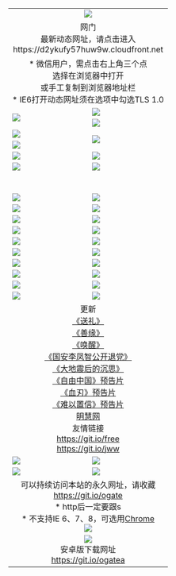 ﻿<table>
  <tr></tr>
  <tr><td colspan=2 align=center><img src="https://cloud.githubusercontent.com/assets/11880933/13434984/f430fae2-e012-11e5-814f-c2df1e82b247.jpg" /></td></tr>
  <tr><td colspan=2 align=center>网门<br>最新动态网址，请点击进入
<br>https://d2ykufy57huw9w.cloudfront.net
    </td>
  </tr>
  <tr>
    <td colspan=2 align=center>* 微信用户，需点击右上角三个点<br>选择在浏览器中打开<br>或手工复制到浏览器地址栏
    <br>* IE6打开动态网址须在选项中勾选TLS 1.0</td>
  </tr>
  <tr>
    <td rowspan=2><a href="https://d2ykufy57huw9w.cloudfront.net/ogUP.aspx?name=11DKC.mp4&list=11DKC" target="_blank"><img src="https://d2ykufy57huw9w.cloudfront.net/Up/11DKC1.jpg" /></a></td> 
    <td><div><a href="https://d2ykufy57huw9w.cloudfront.net/ogUP.aspx?name=LRWS.mp4&list=LRWS" target="_blank"><img src="https://d2ykufy57huw9w.cloudfront.net/Up/LRWS.jpg" /></a></td>
   </tr>
  <tr>
    <td><a href="https://d2ykufy57huw9w.cloudfront.net/ogNiceVedio.aspx" target="_blank"><img src="https://d2ykufy57huw9w.cloudfront.net/Up/11TGKDY.jpg" /></a></td>
  </tr>
  <tr>
    <td><a href="https://d2ykufy57huw9w.cloudfront.net/ogUP.aspx?name=JQR.mp4&count=2" target="_blank"><img src="https://d2ykufy57huw9w.cloudfront.net/Up/JQR.jpg" /></a></td>   
    <td rowspan=2><a href="https://d2ykufy57huw9w.cloudfront.net/ogUP.aspx?name=JP.mp4&count=9" target="_blank"><img src="https://d2ykufy57huw9w.cloudfront.net/Up/JP.jpg" /></td>
  </tr>
  <tr>
    <td><a href="https://d2ykufy57huw9w.cloudfront.net/ogUP.aspx?name=WH.mp4" target="_blank"><img src="https://d2ykufy57huw9w.cloudfront.net/Up/WH.jpg" /></a></td>
  </tr>
  <tr>
    <td><a href="https://d2ykufy57huw9w.cloudfront.net/ogUP.aspx?name=SSZJ.mp4&list=SSZJ" target="_blank"><img src="https://d2ykufy57huw9w.cloudfront.net/Up/SSZJ.jpg" /></a></td>
    <td><a href="https://d2ykufy57huw9w.cloudfront.net/ogUP.aspx?name=1XQK.mp4&count=13" target="_blank"><img src="https://d2ykufy57huw9w.cloudfront.net/Up/1XQK.jpg" /></a</td>
  </tr>
  <tr>
    <td><a href="https://d2ykufy57huw9w.cloudfront.net/ogUP.aspx?name=ZY.mp4&count=2015|16" target="_blank"><img src="https://d2ykufy57huw9w.cloudfront.net/Up/ZY.jpg" /></a</td>
    <td><a href="https://d2ykufy57huw9w.cloudfront.net/ogUP.aspx?name=XTFY.mp4&count=B|2,A|24" target="_blank"><img src="https://d2ykufy57huw9w.cloudfront.net/Up/XTFY.jpg" /></a></td>
  </tr>
  <tr height="40">
  </tr>
  <tr>
    <td><a href="https://d2ykufy57huw9w.cloudfront.net/ogUP.aspx?name=4SQQ.mp4&list=4SQQ" target="_blank"><img src="https://d2ykufy57huw9w.cloudfront.net/Up/4SQQ0.jpg"/></a></td>
    <td><a href="https://d2ykufy57huw9w.cloudfront.net/ogUP.aspx?name=4SHQ.mp4&list=4SHQ" target="_blank"><img src="https://d2ykufy57huw9w.cloudfront.net/Up/4SHQ0.jpg"/></a></td>
  </tr>
  <tr>
    <td><a href="https://d2ykufy57huw9w.cloudfront.net/ogUP.aspx?name=4SZG.mp4&list=4SZG" target="_blank"><img src="https://d2ykufy57huw9w.cloudfront.net/Up/4SZG0.jpg"/></a></td>
    <td><a href="https://d2ykufy57huw9w.cloudfront.net/ogUP.aspx?name=4SDJ.mp4&list=4SDJ" target="_blank"><img src="https://d2ykufy57huw9w.cloudfront.net/Up/4SDJ0.jpg"/></a></td>
  </tr>
  <tr>
    <td><a href="https://d2ykufy57huw9w.cloudfront.net/ogUP.aspx?name=4SGX.mp4&list=4SGX" target="_blank"><img src="https://d2ykufy57huw9w.cloudfront.net/Up/4SGX0.jpg"/></a></td>
    <td><a href="https://d2ykufy57huw9w.cloudfront.net/ogUP.aspx?name=4SHD.mp4&list=4SHD" target="_blank"><img src="https://d2ykufy57huw9w.cloudfront.net/Up/4SHD0.jpg"/></a></td>
  </tr>
  <tr>
    <td><a href="https://d2ykufy57huw9w.cloudfront.net/ogUP.aspx?name=4CTX.mp4&list=4CTX" target="_blank"><img src="https://d2ykufy57huw9w.cloudfront.net/Up/4CTX0.jpg"/></a></td>
    <td><a href="https://d2ykufy57huw9w.cloudfront.net/ogUP.aspx?name=4CWZ.mp4&list=4CWZ" target="_blank"><img src="https://d2ykufy57huw9w.cloudfront.net/Up/4CWZ0.jpg"/></a></td>
  </tr>
  <tr>
    <td><a href="https://d2ykufy57huw9w.cloudfront.net/onUP.aspx?name=https://d1pog55izwmvoe.cloudfront.net/" target="_blank"><img src="https://d2ykufy57huw9w.cloudfront.net/Up/0DTW.jpg"/></a></td>
    <td><a href="https://d2ykufy57huw9w.cloudfront.net/onUP.aspx?name=https://d240ns8up8earz.cloudfront.net/acenter/" target="_blank"><img src="https://d2ykufy57huw9w.cloudfront.net/Up/0TDW.jpg" /></a></td>
  </tr>
  <tr>
    <td><a href="https://d2ykufy57huw9w.cloudfront.net/onUP.aspx?name=https://d4508d6vomz2p.cloudfront.net/gb/nsc413.htm" target="_blank"><img src="https://d2ykufy57huw9w.cloudfront.net/Up/0DJY.jpg" /></a></td>
    <td><a href="https://d2ykufy57huw9w.cloudfront.net/onUP.aspx?name=https://dilo7bqpjb57y.cloudfront.net/xtr/gb/prog204.html" target="_blank"><img src="https://d2ykufy57huw9w.cloudfront.net/Up/0XTR.jpg" /></a></td>
  </tr>
  <tr>
    <td><a href="https://d2ykufy57huw9w.cloudfront.net/onUP.aspx?name=https://d3aj00iefsmfgc.cloudfront.net/" target="_blank"><img src="https://d2ykufy57huw9w.cloudfront.net/Up/0MHW.jpg" /></a></td>
    <td><a href="https://d2ykufy57huw9w.cloudfront.net/onUP.aspx?name=https://d20wz7qt14x5d2.cloudfront.net/" target="_blank"><img src="https://d2ykufy57huw9w.cloudfront.net/Up/0ZJW.jpg" /></a></td>
  </tr>
  <tr>
    <td><a href="https://d2ykufy57huw9w.cloudfront.net/ogUP.aspx?name=0FG.zip" target="_blank"><img src="https://d2ykufy57huw9w.cloudfront.net/Up/0FG.jpg" /></a></td>
    <td><a href="https://d2ykufy57huw9w.cloudfront.net/ogUP.aspx?name=0FGA.apk" target="_blank"><img src="https://d2ykufy57huw9w.cloudfront.net/Up/0FGA.jpg" /></a></td>
  </tr>
  <tr>
    <td><a href="https://d2ykufy57huw9w.cloudfront.net/ogUP.aspx?name=0U.zip" target="_blank"><img src="https://d2ykufy57huw9w.cloudfront.net/Up/0U.jpg" /></a></td>
    <td><a href="https://d2ykufy57huw9w.cloudfront.net/ogUP.aspx?name=0UA.apk" target="_blank"><img src="https://d2ykufy57huw9w.cloudfront.net/Up/0UA.jpg" /></a></td>
  </tr>
  <tr>
    <td><a href="https://d2ykufy57huw9w.cloudfront.net/ogUP.aspx?name=0iPPOTV.zip" target="_blank"><img src="https://d2ykufy57huw9w.cloudfront.net/Up/0iPPOTV.jpg" /></a></td>
    <td><a href="https://d2ykufy57huw9w.cloudfront.net/ogUP.aspx?name=0iNTD.apk" target="_blank"><img src="https://d2ykufy57huw9w.cloudfront.net/Up/0iNTD.jpg" /></a></td>
  </tr>
  <tr>
    <td colspan=2 align=center>更新<br>
      <a href="https://d2ykufy57huw9w.cloudfront.net/ogUP.aspx?name=4ESL.mp4" target="_blank">《送礼》</a><br>
      <a href="https://d2ykufy57huw9w.cloudfront.net/ogUP.aspx?name=4ESY.mp4" target="_blank">《善缘》</a><br>
      <a href="https://d2ykufy57huw9w.cloudfront.net/ogUP.aspx?name=4EHX.mp4" target="_blank">《唤醒》</a><br>
      <a href="https://d2ykufy57huw9w.cloudfront.net/ogUP.aspx?name=4LFZ.mp4" target="_blank">《国安李凤智公开退党》</a><br>
      <a href="https://d2ykufy57huw9w.cloudfront.net/ogUP.aspx?name=4DDZHDCS.mp4" target="_blank">《大地震后的沉思》</a><br>
      <a href="https://d2ykufy57huw9w.cloudfront.net/ogUP.aspx?name=11ZYZG0.mp4" target="_blank">《自由中国》预告片</a><br>
      <a href="https://d2ykufy57huw9w.cloudfront.net/ogUP.aspx?name=11XR.mp4" target="_blank">《血刃》预告片</a><br>
      <a href="https://d2ykufy57huw9w.cloudfront.net/ogUP.aspx?name=11NYZX.mp4&count=2" target="_blank">《难以置信》预告片</a><br>
      <a href="https://d2ykufy57huw9w.cloudfront.net/onUP.aspx?name=https://www.minghui.org/" target="_blank">明慧网</a><br>
      友情链接<br>
      <a href="https://d2ykufy57huw9w.cloudfront.net/onUP.aspx?name=https://git.io/free" target="_blank">https://git.io/free</a><br>
      <a href="https://d2ykufy57huw9w.cloudfront.net/onUP.aspx?name=https://git.io/jww" target="_blank">https://git.io/jww</a></td>
    </td>
  </tr>
  <tr>
    <td><a href="https://d2ykufy57huw9w.cloudfront.net/ogNice.aspx" target="_blank"><img src="https://d2ykufy57huw9w.cloudfront.net/Up/0WCYY.jpg" /></a></td>
    <td><a href="https://d2ykufy57huw9w.cloudfront.net/onCO.aspx?ob=600事物&op=增删改&args=WH1~%23类型6新闻%7c%23类型6评论&mode=" target="_blank"><img src="https://d2ykufy57huw9w.cloudfront.net/Up/0WZTT.jpg" /></a></td> 
  </tr>
  <tr>
    <td><a href="https://d2ykufy57huw9w.cloudfront.net/ogDY.aspx" target="_blank"><img src="https://d2ykufy57huw9w.cloudfront.net/Up/0FK.jpg" /></a></td>
    <td><a href="https://d2ykufy57huw9w.cloudfront.net/ogST.aspx" target="_blank"><img src="https://d2ykufy57huw9w.cloudfront.net/Up/0ST.jpg" /></a></td> 
  </tr>
  <tr>
    <td colspan=2 align=center>可以持续访问本站的永久网址，请收藏<br/><a href="https://git.io/ogate" target="_blank">https://git.io/ogate</a><br/>* http后一定要跟s<br/>* 不支持IE 6、7、8，可选用<a href="https://d2ykufy57huw9w.cloudfront.net/ogUP.aspx?name=0ChromePortable.zip">Chrome</a><br/><a href="https://d2ykufy57huw9w.cloudfront.net/Up/0WMGDL2.png" target="_blank"><img src="https://d2ykufy57huw9w.cloudfront.net/Up/0WMGD2.png"/></a></td>
  </tr>
  <tr>
    <td colspan=2 align=center><a href="https://d2ykufy57huw9w.cloudfront.net/ogUP.aspx?name=0oGate.apk" target="_blank"><img src="https://cloud.githubusercontent.com/assets/11880933/13720399/75e143ee-e842-11e5-9f0a-1421f423c80f.jpg" /></a><br>安卓版下载网址<br><a href="https://git.io/ogatea">https://git.io/ogatea</a></td>
  </tr>
  <!--tr>
    <td colspan=2 align=center>可能失效的动态网址
    </td>
  </tr-->
</table>
